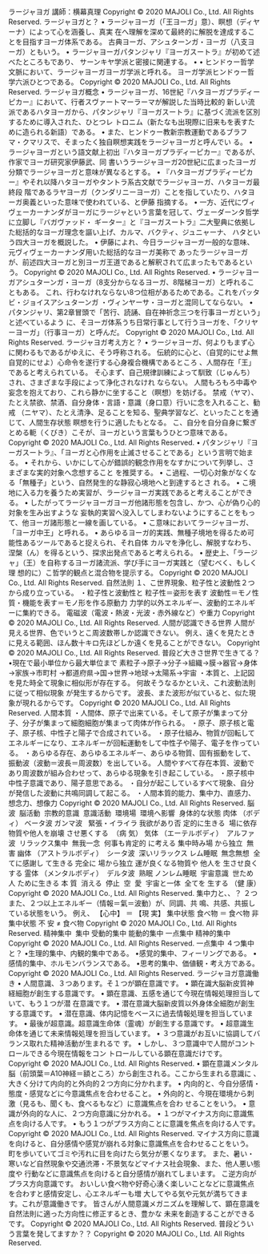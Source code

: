 ラージャヨガ
講師：横幕真理
Copyright © 2020 MAJOLI Co., Ltd. All Rights Reserved.
ラージャヨガと？
• ラージャヨーガ（「王ヨーガ」意）、瞑想（ディヤーナ）によって心を涵養し、真実
在へ理解を深めて最終的に解脱を達成することを目指すヨーガ体系である。
古典ヨーガ、アシュターンガ・ヨーガ（八支ヨーガ）ともいう。
• ラージャヨーガパタンジャリ『ヨーガスートラ』が初めて述べたところもであり、
サーンキヤ学派と密接に関連する。
•
• ヒンドゥー哲学文脈において、ラージャヨーガヨーガ学派と呼れる。
ヨーガ学派ヒンドゥー哲学六派ひとつである。
Copyright © 2020 MAJOLI Co., Ltd. All Rights Reserved.
ラージャヨガ概念
• ラージャヨーガ、16世紀『ハタヨーガプラディーピカー』において、行者スヴァートマーラーマが解説した当時比較的
新しい流派であるハタヨーガから、パタンジャリ『ヨーガスートラ』に基づく流派を区別するために導入された、ひとつレ
トロニム（新たなも出現際に旧来もを表すために造られる新語）である。
• また、ヒンドゥー教新宗教運動であるブラフマ・クマリスで、そまったく独自瞑想実践をラージャヨーガと呼んでい
る。
• ラージャヨーガという語文献上初出『ハタヨーガプラディーピカー』であるが、作家でヨーガ研究家伊藤武、同
書いうラージャヨーガ20世紀に広まったヨーガ分類でラージャヨーガと意味が異なるとする。
• 『ハタヨーガプラディーピカー』やそれ以降ハタヨーガやタントラ系古文献でラージャヨーガ、ハタヨーガ最終段
階であるラヤヨーガ（クンダリニーヨーガ）ことを指していたり、ハタヨーガ奥義といった意味で使われている、と伊藤
指摘する。
• 一方、近代にヴィヴェーカーナンダがヨーガにラージャという言葉を冠して、ヴェーダーンタ哲学に立脚し『バガヴァッド・
ギーター』と『ヨーガスートラ』二大聖典に依拠した総括的なヨーガ理念を謳い上げ、カルマ、バクティ、ジュニャーナ、
ハタという四大ヨーガを概説した。
• 伊藤によれ、今日ラージャヨーガ一般的な意味、元ヴィヴェーカーナンダ用いた総括的なヨーガ美称で
あったラージャヨーガが、前述四大ヨーガと別ヨーガ王道であると解釈されて広まったもであるという。
Copyright © 2020 MAJOLI Co., Ltd. All Rights Reserved.
• ラージャヨーガアシュターンガ・ヨーガ（8支分からなるヨーガ、8階梯ヨーガ）と呼れることもある。
これ、行わなけれならない8つ位相があるためである。これをパッタビ・ジョイスアシュターンガ
・ヴィンヤーサ・ヨーガと混同してならない。
• パタンジャリ、第2章冒頭で「苦行、読誦、自在神祈念三つを行事ヨーガという」と述べているよう
に、そヨーガ体系うち日常行事として行うヨーガを、「クリヤーヨーガ」（行事ヨーガ）と呼んだ。
Copyright © 2020 MAJOLI Co., Ltd. All Rights Reserved.
ラージャヨガ考え方と？
• ラージャヨーガ、何よりもまず心に関わるもであるがゆえに、そう呼称される。
伝統的に心と、（自覚的にせよ無自覚的にせよ）心命令を遂行する心身複合機構であるところ
、人間存在「王」であると考えられている。
そ心まず、自己規律訓練によって馴致（じゅんち）され、さまざまな手段によって浄化されなけれ
ならない。
人間もろもろ中毒や妄念を抱えており、これら静かに坐すること（瞑想）を妨げる。
禁戒（ヤマ）、たとえ禁欲、禁酒、自分身体・言語・意識（身口意）行いに念を入れること、勧戒
（ニヤマ）、たとえ清浄、足ることを知る、聖典学習など、といったことを通じて、人間生存状態
瞑想を行うに適したもとなる。
こ、自分を自分自身に繋ぎとめる軛（くびき）こそが、ヨーガという言葉もうひとつ意味である。
Copyright © 2020 MAJOLI Co., Ltd. All Rights Reserved.
• パタンジャリ『ヨーガスートラ』、「ヨーガと心作用を止滅させることである」という言明で始まる。
• それから、いかにして心が錯誤的観念作用をなすかについて列挙し、さまざまな実的対象へ念想すること
を推奨する。
• こ過程、一切心対象がなくなる「無種子」という、自然発生的な静寂心境地へと到達するとさ
れる。
• こ境地に入る力を養うため実習が、ラージャヨーガ実践であると考えることができる。
• したがってラージャヨーガヨーガ他諸形態を包含し、かつ、心が偽り心的対象を生み出すような
妄執的実習へ没入してしまわないようにすることをもって、他ヨーガ諸形態と一線を画している。
• こ意味においてラージャヨーガ、「ヨーガ中王」と呼れる。
• あらゆるヨーガ的実践、無種子境地を得るため可能性あるツールであると捉えられ、それ自体
カルマを浄化し、解脱すなわち、涅槃（ん）を得るという、探求出発点であると考えられる。
• 歴史上、「ラージャ」（王）を自称するヨーガ諸流派、学び手にヨーガ実践と（望むべく、もしく理
想的に）こ哲学的観点と混合物を提示する。
Copyright © 2020 MAJOLI Co., Ltd. All Rights Reserved.
自然法則
１、こ世界現象、粒子性と波動性２つから成り立っている。
・粒子性と波動性と
粒子性＝姿形を表す
波動性＝モノ性質・機能を表す＝モノ形を作る原動力
力学的以外エネルギー、波動的エネルギーに集約できる。
電磁波（電波・熱波・光波・赤外線など）や重力
Copyright © 2020 MAJOLI Co., Ltd. All Rights Reserved.
人間が認識できる世界
人間が見える世界、色でいうとこ周波数帯しか認識できない。
例え、遠くを見たときに見える範囲、ほん数十キロ先ほどしか遠くを見ることができない。
Copyright © 2020 MAJOLI Co., Ltd. All Rights Reserved.
普段ど大きさ世界で生きてる？
•現在で最小単位から最大単位まで
素粒子→原子→分子→組織→膜→器官→身体→家族→市町村
→都道府県→国→世界→地球→太陽系→宇宙
・本質と、上記図を見た時全て現象に相似形が存在する。
何故そうなるかといえ、これ波動法則に従って相似現象
が発生するからです。
波長、また波形が似ていると、似た現象が現れるからです。
Copyright © 2020 MAJOLI Co., Ltd. All Rights Reserved.
人間本質
・人間体、原子で出来ている。そして原子が集まって分子、分子が集まって細胞細胞が集まって肉体が作られる。
・原子、原子核と電子、原子核、中性子と陽子で合成されている。
・原子仕組み、物質が回転してエネルギーになり、エネルギーが回転運動をして中性子や陽子、電子を作っている。
・あらゆる存在、あらゆるエネルギー、あらゆる物質、固有振動をして、振動波（波動＝波長＝周波数）を出している。
人間やすべて存在本質、波動であり周波数が組み合わせって、あらゆる現象を引き起こしている。
・原子核中中性子意識であり、陽子意思である。
・自分が起こしているすべて現象、自分が発信した波動に共鳴同調して起こる。
・人間本質的能力、集中力、直感力、想念力、想像力
Copyright © 2020 MAJOLI Co., Ltd. All Rights Reserved.
脳波  脳活動  宗教的意識  意識活動  環境場  環境へ影響  身体的な状態
肉体
（ボディ）
ベータ波
ガンマ波   緊張・イライラ
我欲があり否
定的に生きる  場に依存  物質や他人を崩壊
させ悪くする  （病 気）
気体
（エーテルボディ）  アルファ波  リラックス集中  無我一念  何事も肯定的
に考える
集中時み場
から独立  無害
幽体
（アストラルボディ）  シータ波  深いリラックス
レム睡眠  無念無想  全てに感謝し
て生きる
完全に
場から独立
運が良くなる物質や
他人を 生させ良く
する
霊体
（メンタルボディ）  デルタ波  熟眠
ノンレム睡眠  宇宙意識  世ため人
ために生きる
本 質  消える  停止  空  愛  宇宙と一体  全てを 生する
（健 康）
Copyright © 2020 MAJOLI Co., Ltd. All Rights Reserved.
集中力と、、？
２つまた、２つ以上エネルギー（情報＝氣＝波動）が、同調、共
鳴、共感、共振している状態をいう。
例え、
【心中】 ＝ 【現 実】
集中状態 食べ物 ＝ 食べ物
非集中状態 不 安 ≠ 食べ物
Copyright © 2020 MAJOLI Co., Ltd. All Rights Reserved.
精神集中  集中
受動的集中
能動的集中
一点集中
精神的集中  Copyright © 2020 MAJOLI Co., Ltd. All Rights Reserved.
一点集中
４つ集中と？
•生理的集中、内観的集中である。
•感覚的集中、フィーリングである。
•感情的集中、ホルモンバランスである。
•思考的集中、価値観・考え方である。
Copyright © 2020 MAJOLI Co., Ltd. All Rights Reserved.
ラージャヨガ意識働き
• 人間意識、３つあります。そ１つが顕在意識です。
• 顕在識大脳新皮質神経細胞が創生する意識です。
• 顕在意識、五感を通じて今現在情報処理担当していて、もう１つが潜
在意識です。
• 潜在意識大脳新皮質以外身体全細胞が創生する意識です。
• 潜在意識、体内記憶をベースに過去情報処理を担当しています。
• 最後が超意識。超意識生命体（霊魂）が創生する意識です。
• 超意識生命体を通じて未来情報処理を担当しています。
• ３つ意識がお互いに協調してバランス取れた精神活動が生まれるで
す。
• しかし、３つ意識中で人間がコントロールできる今現在情報をコン
トロールしている顕在意識だけです。
Copyright © 2020 MAJOLI Co., Ltd. All Rights Reserved.
• 顕在意識メンタル脳（前頭葉＝A10神経＝額ところ）から創生される。ここから生まれる意識に
、大きく分けて内向的と外向的２つ方向に分かれます。
• 内向的と、今自分感情・態度・感覚などに今意識焦点を合わせること。
• 外向的と、今現在環境から刺激（見るも、聞くも、食べるもなど）に意識焦点を合わ
せることをいう。
• 意識が外向的な人に、２つ方向意識に分かれる。
• １つがマイナス方向に意識焦点を向ける人です。
• もう１つがプラス方向ことに意識を焦点を向ける人です。
Copyright © 2020 MAJOLI Co., Ltd. All Rights Reserved.
マイナス方向に意識を向けると、自分感情や感覚が崩れる対象に意識焦点を合わせることをいう。
町を歩いていてゴミや汚れに目を向けたら気分が悪くなります。
また、暑い・寒いなど自然現象や交通渋滞・不景気などマイナス社会現象、また、他人悪い態度や
行動などに意識焦点を向けると自分感情が崩れてしまいます。
こ逆方向がプラス方向意識です。
おいしい食べ物や好奇心湧く楽しいことなどに意識焦点を合わすと感情安定し、心エネルギーも増
大してやる気や元気が満ちてきます。これが意識働きです。
皆さんが人間意識メガニズムを理解して、顕在意識を自然法則に適った方向性に修正するとき、豊かな
未来を創造することができるです。
Copyright © 2020 MAJOLI Co., Ltd. All Rights Reserved.
普段どういう言葉を発してますか？？
Copyright © 2020 MAJOLI Co., Ltd. All Rights Reserved.